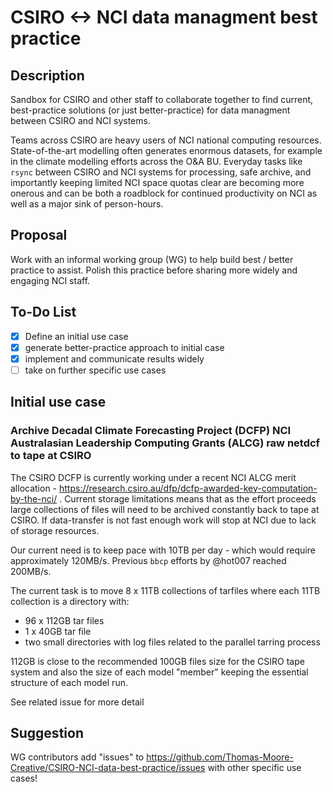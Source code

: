 # CSIRO <-> NCI data managment best practice
## Description

Sandbox for CSIRO and other staff to collaborate together to find current, best-practice solutions (or just better-practice) for data managment between CSIRO and NCI systems.

Teams across CSIRO are heavy users of NCI national computing resources.  State-of-the-art modelling often generates enormous datasets, for example in the climate modelling efforts across the O&A BU.  Everyday tasks like `rsync` between CSIRO and NCI systems for processing, safe archive, and importantly keeping limited NCI space quotas clear are becoming more onerous and can be both a roadblock for continued productivity on NCI as well as a major sink of person-hours.

## Proposal
Work with an informal working group (WG) to help build best / better practice to assist.  Polish this practice before sharing more widely and engaging NCI staff.

## To-Do List

- [x] Define an initial use case
- [x] generate better-practice approach to initial case
- [x] implement and communicate results widely
- [ ] take on further specific use cases

## Initial use case
### Archive Decadal Climate Forecasting Project (DCFP) NCI Australasian Leadership Computing Grants (ALCG) raw netdcf to tape at CSIRO 
The CSIRO DCFP is currently working under a recent NCI ALCG merit allocation - https://research.csiro.au/dfp/dcfp-awarded-key-computation-by-the-nci/ .
Current storage limitations means that as the effort proceeds large collections of files will need to be archived constantly back to tape at CSIRO.  If data-transfer is not fast enough work will stop at NCI due to lack of storage resources.

Our current need is to keep pace with 10TB per day - which would require approximately 120MB/s.  Previous `bbcp` efforts by @hot007 reached 200MB/s.

The current task is to move 8 x 11TB collections of tarfiles where each 11TB collection is a directory with:
* 96 x 112GB tar files 
* 1  x 40GB tar file
* two small directories with log files related to the parallel tarring process

112GB is close to the recommended 100GB files size for the CSIRO tape system and also the size of each model "member" keeping the essential structure of each model run.

See related issue for more detail

## Suggestion
WG contributors add "issues" to https://github.com/Thomas-Moore-Creative/CSIRO-NCI-data-best-practice/issues with other specific use cases!
